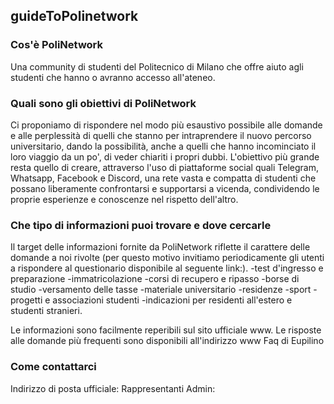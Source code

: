 ## guideToPolinetwork


### Cos'è PoliNetwork
Una community di studenti del Politecnico di Milano che offre aiuto agli studenti che hanno o avranno accesso all'ateneo.

### Quali sono gli obiettivi di PoliNetwork
Ci proponiamo di rispondere nel modo più esaustivo possibile alle domande e alle perplessità di quelli che stanno per intraprendere il nuovo percorso universitario, dando la possibilità, anche a quelli che hanno incominciato il loro viaggio da un po', di veder chiariti i propri dubbi.
L'obiettivo più grande resta quello di creare, attraverso l'uso di piattaforme social quali Telegram, Whatsapp, Facebook e Discord, una rete vasta e compatta di studenti che possano liberamente confrontarsi e supportarsi a vicenda, condividendo le proprie esperienze e conoscenze nel rispetto dell'altro.

### Che tipo di informazioni puoi trovare e dove cercarle

Il target delle informazioni fornite da PoliNetwork riflette il carattere delle domande a noi rivolte (per questo motivo invitiamo periodicamente gli utenti a rispondere al questionario disponibile al seguente link:).
-test d'ingresso e preparazione
-immatricolazione
-corsi di recupero e ripasso
-borse di studio
-versamento delle tasse
-materiale universitario
-residenze
-sport
-progetti e associazioni studenti
-indicazioni per residenti all'estero e studenti stranieri.

Le informazioni sono facilmente reperibili sul sito ufficiale www.
Le risposte alle domande più frequenti sono disponibili all'indirizzo www Faq di Eupilino


### Come contattarci

Indirizzo di posta ufficiale:
Rappresentanti Admin:

